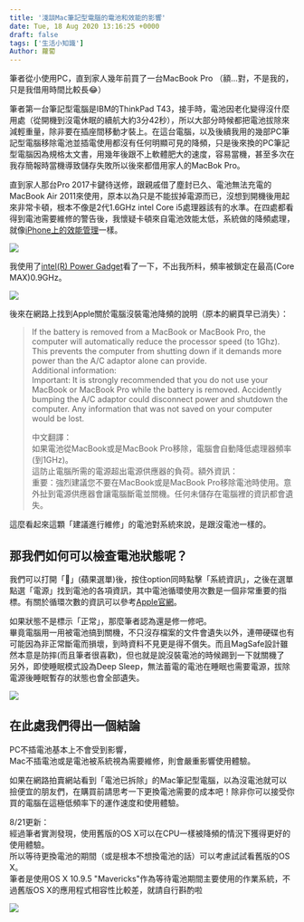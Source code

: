 ```yaml
---
title: '淺談Mac筆記型電腦的電池和效能的影響'
date: Tue, 18 Aug 2020 13:16:25 +0000
draft: false
tags: ['生活小知識']
Author: 蘿蔔
---
```


筆者從小使用PC，直到家人幾年前買了一台MacBook Pro （額...對，不是我的，只是我借用時間比較長😂）

筆者第一台筆記型電腦是IBM的ThinkPad T43，接手時，電池因老化變得沒什麼用處（從開機到沒電休眠的續航大約3分42秒），所以大部分時候都把電池拔除來減輕重量，除非要在插座間移動才裝上。在這台電腦，以及後續我用的幾部PC筆記型電腦移除電池並插電使用都沒有任何明顯可見的降頻，只是後來換的PC筆記型電腦因為規格太文書，用幾年後跟不上軟體肥大的速度，容易當機，甚至多次在我存簡報時當機導致儲存失敗所以後來都借用家人的MacBok Pro。

直到家人那台Pro 2017卡鍵待送修，跟親戚借了塵封已久、電池無法充電的MacBook Air 2011來使用，原本以為只是不能拔掉電源而已，沒想到開機後用起來非常卡頓，根本不像是2代1.6GHz intel Core i5處理器該有的水準。在四處都看得到電池需要維修的警告後，我懷疑卡頓來自電池效能太低，系統做的降頻處理，就像[iPhone上的效能管理](https://support.apple.com/zh-tw/HT208387 "https://support.apple.com/zh-tw/HT208387")一樣。

![](https://static.yiy.tw/media/blog/2020081811411362.png)

我使用了[intel(R) Power Gadget](https://software.intel.com/sites/default/files/managed/91/6b/Intel%20Power%20Gadget.dmg "https://software.intel.com/sites/default/files/managed/91/6b/Intel%20Power%20Gadget.dmg")看了一下，不出我所料，頻率被鎖定在最高(Core MAX)0.9GHz。

![](https://static.yiy.tw/media/blog/2020081813104832.jpg)

後來在網路上找到Apple關於電腦沒裝電池降頻的說明（原本的網頁早已消失）：

> If the battery is removed from a MacBook or MacBook Pro, the computer will automatically reduce the processor speed (to 1Ghz).  
> This prevents the computer from shutting down if it demands more power than the A/C adaptor alone can provide.  
> Additional information:  
> Important: It is strongly recommended that you do not use your MacBook or MacBook Pro while the battery is removed. Accidently bumping the A/C adaptor could disconnect power and shutdown the computer. Any information that was not saved on your computer would be lost.  
> 
> 中文翻譯：  
> 如果電池從MacBook或是MacBook Pro移除，電腦會自動降低處理器頻率(到1GHz)。  
> 這防止電腦所需的電源超出電源供應器的負荷。額外資訊：  
> 重要：強烈建議您不要在MacBook或是MacBook Pro移除電池時使用。意外扯到電源供應器會讓電腦斷電並關機。任何未儲存在電腦裡的資訊都會遺失。

這麼看起來這顆「建議進行維修」的電池對系統來說，是跟沒電池一樣的。  

那我們如何可以檢查電池狀態呢？
---------------

我們可以打開「」(蘋果選單)後，按住option同時點擊「系統資訊」，之後在選單點選「電源」找到電池的各項資訊，其中電池循環使用次數是一個非常重要的指標。有關於循環次數的資訊可以參考[Apple官網](https://support.apple.com/zh-tw/HT201585 "https://support.apple.com/zh-tw/HT201585")。  
  
如果狀態不是標示「正常」，那麼筆者認為還是修一修吧。  
畢竟電腦用一用被電池搞到關機，不只沒存檔案的文件會遺失以外，連帶硬碟也有可能因為非正常斷電而損壞，到時資料不見更是得不償失。而且MagSafe設計雖然本意是防摔(而且筆者很喜歡)，但也就是說沒裝電池的時候踢到一下就關機了  
另外，即使睡眠模式設為Deep Sleep，無法蓄電的電池在睡眠也需要電源，拔除電源後睡眠暫存的狀態也會全部遺失。

![](https://static.yiy.tw/media/blog/2020081812235896.png)

在此處我們得出一個結論
-----------

PC不插電池基本上不會受到影響，  
Mac不插電池或是電池被系統視為需要維修，則會嚴重影響使用體驗。  
  
如果在網路拍賣網站看到「電池已拆除」的Mac筆記型電腦，以為沒電池就可以撿便宜的朋友們，在購買前請思考一下更換電池需要的成本吧！除非你可以接受你買的電腦在這極低頻率下的運作速度和使用體驗。

8/21更新：  
經過筆者實測發現，使用舊版的OS X可以在CPU一樣被降頻的情況下獲得更好的使用體驗。  
所以等待更換電池的期間（或是根本不想換電池的話）可以考慮試試看舊版的OS X。  
筆者是使用OS X 10.9.5 "Mavericks"作為等待電池期間主要使用的作業系統，不過舊版OS X的應用程式相容性比較差，就請自行斟酌啦

![](https://static.yiy.tw/media/blog/2020082115435852.png)